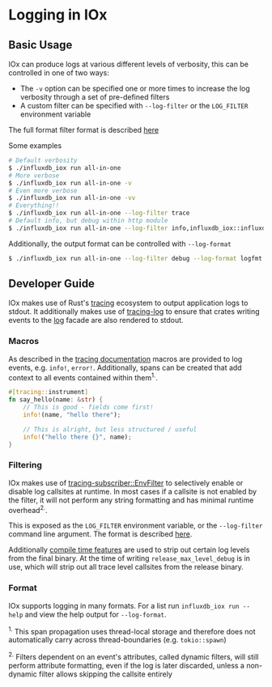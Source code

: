 # Logging in IOx

## Basic Usage

IOx can produce logs at various different levels of verbosity, this can be controlled in one of two ways:

* The `-v` option can be specified one or more times to increase the log verbosity through a set of pre-defined filters
* A custom filter can be specified with `--log-filter` or the `LOG_FILTER` environment variable

The full format filter format is
described [here](https://tracing.rs/tracing_subscriber/filter/struct.envfilter#directives)

Some examples

```bash
# Default verbosity
$ ./influxdb_iox run all-in-one
# More verbose
$ ./influxdb_iox run all-in-one -v
# Even more verbose
$ ./influxdb_iox run all-in-one -vv
# Everything!!
$ ./influxdb_iox run all-in-one --log-filter trace
# Default info, but debug within http module
$ ./influxdb_iox run all-in-one --log-filter info,influxdb_iox::influxdb_ioxd::http=debug
```

Additionally, the output format can be controlled with `--log-format`

```bash
$ ./influxdb_iox run all-in-one --log-filter debug --log-format logfmt
```

## Developer Guide

IOx makes use of Rust's [tracing](https://docs.rs/tracing) ecosystem to output application logs to stdout. It
additionally makes use of [tracing-log](https://docs.rs/tracing-log) to ensure that crates writing events to
the [log](https://docs.rs/log/) facade are also rendered to stdout.

### Macros

As described in the [tracing documentation](https://docs.rs/tracing/0.1.28/tracing/#using-the-macros) macros are
provided to log events, e.g. `info!`, `error!`. Additionally, spans can be created that add context to all events
contained within them<sup>1.</sup>.

```rust
#[tracing::instrument]
fn say_hello(name: &str) {
    // This is good - fields come first!
    info!(name, "hello there");

    // This is alright, but less structured / useful
    info!("hello there {}", name);
}
```

### Filtering

IOx makes use of [tracing-subscriber::EnvFilter](https://tracing.rs/tracing_subscriber/filter/struct.envfilter) to
selectively enable or disable log callsites at runtime. In most cases if a callsite is not enabled by the filter, it
will not perform any string formatting and has minimal runtime overhead<sup>2.</sup>.

This is exposed as the `LOG_FILTER` environment variable, or the `--log-filter` command line argument. The format is
described [here](https://tracing.rs/tracing_subscriber/filter/struct.envfilter#directives).

Additionally [compile time features](https://tracing.rs/tracing/level_filters/index.html#compile-time-filters) are used
to strip out certain log levels from the final binary. At the time of writing `release_max_level_debug` is in use, which
will strip out all trace level callsites from the release binary.

### Format

IOx supports logging in many formats. For a list run `influxdb_iox run --help` and view the help output
for `--log-format`.

<sup>1.</sup> This span propagation uses thread-local storage and therefore does not automatically carry across
thread-boundaries (e.g. `tokio::spawn`)

<sup>2.</sup> Filters dependent on an event's attributes, called dynamic filters, will still perform attribute
formatting, even if the log is later discarded, unless a non-dynamic filter allows skipping the callsite entirely
